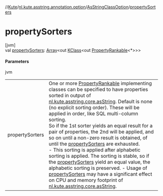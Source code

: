 //[Kute](../../../index.md)/[nl.kute.asstring.annotation.option](../index.md)/[AsStringClassOption](index.md)/[propertySorters](property-sorters.md)

# propertySorters

[jvm]\
val [propertySorters](property-sorters.md): [Array](https://kotlinlang.org/api/latest/jvm/stdlib/kotlin/-array/index.html)&lt;out [KClass](https://kotlinlang.org/api/latest/jvm/stdlib/kotlin.reflect/-k-class/index.html)&lt;out [PropertyRankable](../../nl.kute.asstring.property.ranking/-property-rankable/index.md)&lt;*&gt;&gt;&gt;

#### Parameters

jvm

| | |
|---|---|
| propertySorters | One or more [PropertyRankable](../../nl.kute.asstring.property.ranking/-property-rankable/index.md) implementing classes can be specified to have properties sorted in output of [nl.kute.asstring.core.asString](../../nl.kute.asstring.core/as-string.md). Default is none (no explicit sorting order). These will be applied in order, like SQL multi-column sorting.<br>So if the 1st sorter yields an equal result for a pair of properties, the 2nd will be applied, and so on until a non-zero result is obtained, of until the [propertySorters](property-sorters.md) are exhausted.<br>-     This sorting is applied after alphabetic sorting is applied. The sorting is stable, so if the [propertySorters](property-sorters.md) yield an equal value, the alphabetic sorting is preserved. -     Usage of [propertySorters](property-sorters.md) may have a significant effect on CPU and memory footprint of [nl.kute.asstring.core.asString](../../nl.kute.asstring.core/as-string.md). |
